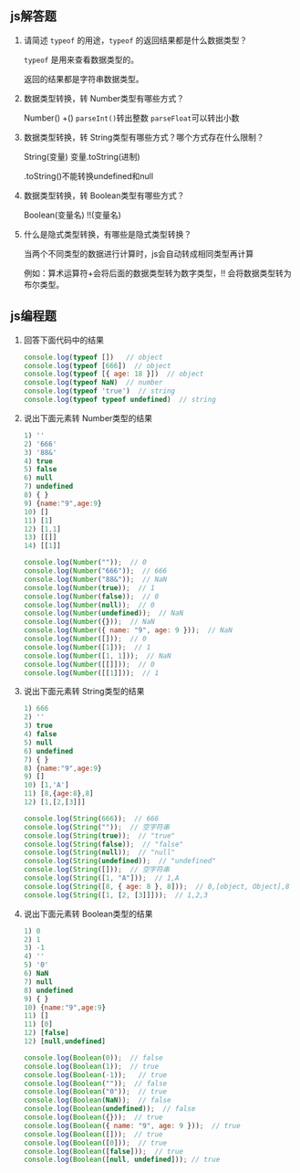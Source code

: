 ## js解答题

1. 请简述 `typeof` 的用途，`typeof` 的返回结果都是什么数据类型？

   `typeof` 是用来查看数据类型的。

   返回的结果都是字符串数据类型。

2. 数据类型转换，转 Number类型有哪些方式？

   Number()    +()   `parseInt()`转出整数   `parseFloat`可以转出小数


3. 数据类型转换，转 String类型有哪些方式？哪个方式存在什么限制？

   String(变量)   变量.toString(进制)   

   .toString()不能转换undefined和null


4. 数据类型转换，转 Boolean类型有哪些方式？

   Boolean(变量名)   !!(变量名)

5. 什么是隐式类型转换，有哪些是隐式类型转换？

   当两个不同类型的数据进行计算时，js会自动转成相同类型再计算

   例如：算术运算符+会将后面的数据类型转为数字类型，!! 会将数据类型转为布尔类型。



## js编程题

 1. 回答下面代码中的结果

    ```js
    console.log(typeof [])   // object
    console.log(typeof [666])  // object
    console.log(typeof [{ age: 18 }])  // object
    console.log(typeof NaN)  // number
    console.log(typeof 'true')  // string
    console.log(typeof typeof undefined)  // string
    ```

2. 说出下面元素转 Number类型的结果

    ```js
    1) ''
    2) '666'
    3) '88&'
    4) true
    5) false
    6) null
    7) undefined
    8) { }
    9) {name:"9",age:9}
    10) []
    11) [1]
    12) [1,1]
    13) [[]]
    14) [[1]]
    
    console.log(Number(""));  // 0 
    console.log(Number("666"));  // 666
    console.log(Number("88&"));  // NaN
    console.log(Number(true));  // 1
    console.log(Number(false));  // 0
    console.log(Number(null));  // 0
    console.log(Number(undefined));  // NaN
    console.log(Number({}));  // NaN
    console.log(Number({ name: "9", age: 9 }));  // NaN
    console.log(Number([]));  // 0
    console.log(Number([1]));  // 1
    console.log(Number([1, 1]));  // NaN
    console.log(Number([[]]));  // 0
    console.log(Number([[1]]));  // 1
    ```

3. 说出下面元素转 String类型的结果

    ```js
    1) 666
    2) ''
    3) true
    4) false
    5) null
    6) undefined
    7) { }
    8) {name:"9",age:9}
    9) []
    10) [1,'A']
    11) [8,{age:8},8]
    12) [1,[2,[3]]]
    
    console.log(String(666));  // 666
    console.log(String(""));  // 空字符串
    console.log(String(true));  // "true"
    console.log(String(false));  // "false"
    console.log(String(null));  // "null"
    console.log(String(undefined));  // "undefined"
    console.log(String([]));  // 空字符串
    console.log(String([1, "A"]));  // 1,A
    console.log(String([8, { age: 8 }, 8]));  // 8,[object, Object],8
    console.log(String([1, [2, [3]]]));  // 1,2,3
    
    ```

4.  说出下面元素转 Boolean类型的结果

    ```js
    1) 0
    2) 1
    3) -1
    4) ''
    5) '0'
    6) NaN
    7) null
    8) undefined
    9) { }
    10) {name:"9",age:9}
    11) []
    11) [0]
    12) [false]
    12) [null,undefined]
    
    console.log(Boolean(0));  // false
    console.log(Boolean(1));  // true
    console.log(Boolean(-1));   // true
    console.log(Boolean(""));  // false
    console.log(Boolean("0"));  // true
    console.log(Boolean(NaN));  // false
    console.log(Boolean(undefined));  // false
    console.log(Boolean({}));  // true
    console.log(Boolean({ name: "9", age: 9 }));  // true
    console.log(Boolean([]));  // true
    console.log(Boolean([0]));  // true
    console.log(Boolean([false]));  // true
    console.log(Boolean([null, undefined])); // true
    
    ```